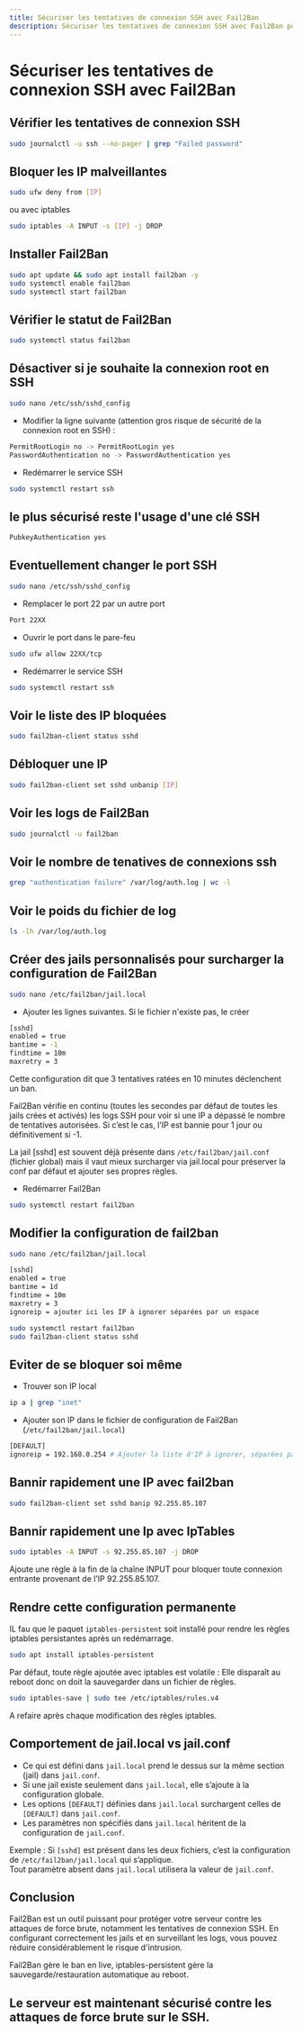 ```yaml
---
title: Sécuriser les tentatives de connexion SSH avec Fail2Ban
description: Sécuriser les tentatives de connexion SSH avec Fail2Ban pour protéger votre serveur contre les attaques de force brute.
---
```


# Sécuriser les tentatives de connexion SSH avec Fail2Ban

## Vérifier les tentatives de connexion SSH
```bash
sudo journalctl -u ssh --no-pager | grep "Failed password"
```

## Bloquer les IP malveillantes
```bash
sudo ufw deny from [IP]
```
ou avec iptables
```bash
sudo iptables -A INPUT -s [IP] -j DROP
```


## Installer Fail2Ban
```bash
sudo apt update && sudo apt install fail2ban -y
sudo systemctl enable fail2ban
sudo systemctl start fail2ban
```

## Vérifier le statut de Fail2Ban
```bash
sudo systemctl status fail2ban
```

## Désactiver si je souhaite la connexion root en SSH
```bash
sudo nano /etc/ssh/sshd_config
```

- Modifier la ligne suivante (attention gros risque de sécurité de la connexion root en SSH) :

```bash
PermitRootLogin no -> PermitRootLogin yes
PasswordAuthentication no -> PasswordAuthentication yes
```

- Redémarrer le service SSH

```bash
sudo systemctl restart ssh
```

## le plus sécurisé reste l'usage d'une clé SSH
```bash
PubkeyAuthentication yes
```

## Eventuellement changer le port SSH
```bash
sudo nano /etc/ssh/sshd_config
```

- Remplacer le port 22 par un autre port  

```bash
Port 22XX
```

- Ouvrir le port dans le pare-feu

```bash
sudo ufw allow 22XX/tcp
```

- Redémarrer le service SSH

```bash
sudo systemctl restart ssh
```

## Voir le liste des IP bloquées
```bash
sudo fail2ban-client status sshd
```

## Débloquer une IP
```bash
sudo fail2ban-client set sshd unbanip [IP]
```

## Voir les logs de Fail2Ban
```bash
sudo journalctl -u fail2ban
```

## Voir le nombre de tenatives de connexions ssh
```bash
grep "authentication failure" /var/log/auth.log | wc -l
```

## Voir le poids du fichier de log
```bash
ls -lh /var/log/auth.log
```

## Créer des jails personnalisés pour surcharger la configuration de Fail2Ban
```bash
sudo nano /etc/fail2ban/jail.local
```

- Ajouter les lignes suivantes. Si le fichier n'existe pas, le créer

```bash
[sshd]
enabled = true 
bantime = -1 
findtime = 10m 
maxretry = 3
```

Cette configuration dit que 3 tentatives ratées en 10 minutes déclenchent un ban.

Fail2Ban vérifie en continu (toutes les secondes par défaut de toutes les jails crées et activés) les logs SSH pour voir si une IP a dépassé le nombre de tentatives autorisées. Si c’est le cas, l’IP est bannie pour 1 jour ou définitivement si -1.

La jail [sshd] est souvent déjà présente dans `/etc/fail2ban/jail.conf` (fichier global) mais il vaut mieux surcharger via jail.local pour préserver la conf par défaut et ajouter ses propres règles.

- Redémarrer Fail2Ban

```bash
sudo systemctl restart fail2ban
```


## Modifier la configuration de fail2ban
```bash
sudo nano /etc/fail2ban/jail.local
```

```bash
[sshd]
enabled = true
bantime = 1d
findtime = 10m
maxretry = 3
ignoreip = ajouter ici les IP à ignorer séparées par un espace
```

```bash
sudo systemctl restart fail2ban
sudo fail2ban-client status sshd
```

## Eviter de se bloquer soi même

- Trouver son IP local 

```bash
ip a | grep "inet"
```

- Ajouter son IP dans le fichier de configuration de Fail2Ban (`/etc/fail2ban/jail.local`)

```bash
[DEFAULT]
ignoreip = 192.168.0.254 # Ajouter la liste d'IP à ignorer, séparées par un espace
```

## Bannir rapidement une IP avec fail2ban
```bash
sudo fail2ban-client set sshd banip 92.255.85.107
```

## Bannir rapidement une Ip avec IpTables
```bash
sudo iptables -A INPUT -s 92.255.85.107 -j DROP
```

Ajoute une règle à la fin de la chaîne INPUT pour bloquer toute connexion entrante provenant de l’IP 92.255.85.107.

## Rendre cette configuration permanente

IL fau que le paquet `iptables-persistent` soit installé pour rendre les règles iptables persistantes après un redémarrage.

```bash
sudo apt install iptables-persistent
```

Par défaut, toute règle ajoutée avec iptables est volatile :
Elle disparaît au reboot donc on doit la sauvegarder dans un fichier de règles.

```bash
sudo iptables-save | sudo tee /etc/iptables/rules.v4
```

A refaire après chaque modification des règles iptables. 

## Comportement de jail.local vs jail.conf

- Ce qui est défini dans `jail.local` prend le dessus sur la même section (jail) dans `jail.conf`.
- Si une jail existe seulement dans `jail.local`, elle s’ajoute à la configuration globale.
- Les options `[DEFAULT]` définies dans `jail.local` surchargent celles de `[DEFAULT]` dans `jail.conf`.
- Les paramètres non spécifiés dans `jail.local` héritent de la configuration de `jail.conf`.

Exemple :
Si `[sshd]` est présent dans les deux fichiers, c’est la configuration de `/etc/fail2ban/jail.local` qui s’applique.  
Tout paramètre absent dans `jail.local` utilisera la valeur de `jail.conf`.


## Conclusion

Fail2Ban est un outil puissant pour protéger votre serveur contre les attaques de force brute, notamment
les tentatives de connexion SSH. En configurant correctement les jails et en surveillant les logs, vous pouvez réduire considérablement le risque d'intrusion.

Fail2Ban gère le ban en live,
iptables-persistent gère la sauvegarde/restauration automatique au reboot.

Le serveur est maintenant sécurisé contre les attaques de force brute sur le SSH.
---

